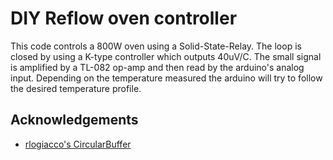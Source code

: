 
# DIY Reflow oven controller

This code controls a 800W oven using a Solid-State-Relay. 
The loop is closed by using a K-type controller which outputs 40uV/C. 
The small signal is amplified by a TL-082 op-amp and then read by the arduino's analog input. Depending on the temperature measured the arduino will try to follow the desired temperature profile.


## Acknowledgements

 - [rlogiacco's CircularBuffer](https://github.com/rlogiacco/CircularBuffer)
